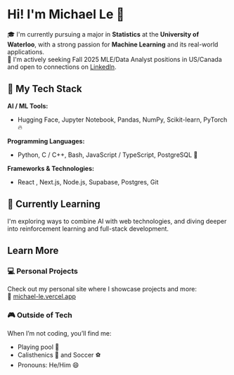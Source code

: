 #  Hi! I'm Michael Le 👋

🎓 I'm currently pursuing a major in **Statistics** at the **University of Waterloo**, with a strong passion for **Machine Learning** and its real-world applications. <br>
🔭 I'm actively seeking Fall 2025 MLE/Data Analyst positions in US/Canada and open to connections on [LinkedIn](https://www.linkedin.com/in/michaellehoang/).
## 🚀 My Tech Stack

**AI / ML Tools:**
- Hugging Face, Jupyter Notebook, Pandas, NumPy, Scikit-learn, PyTorch 🔥

**Programming Languages:**
- Python, C / C++, Bash, JavaScript / TypeScript, PostgreSQL 🐘

**Frameworks & Technologies:**
- React , Next.js, Node.js, Supabase, Postgres, Git

## 🌱 Currently Learning
I'm exploring ways to combine AI with web technologies, and diving deeper into reinforcement learning and full-stack development.

## Learn More
### 💻 Personal Projects
Check out my personal site where I showcase projects and more:  
🔗 [michael-le.vercel.app](https://michael-le.vercel.app/)

### 🎮 Outside of Tech
When I’m not coding, you’ll find me:
- Playing pool 🎱
- Calisthenics 💪 and Soccer ⚽
- Pronouns: He/Him 😄



